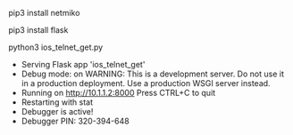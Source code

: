 pip3 install netmiko

pip3 install flask

python3 ios_telnet_get.py 
 * Serving Flask app 'ios_telnet_get'
 * Debug mode: on
WARNING: This is a development server. Do not use it in a production deployment. Use a 
production WSGI server instead.
 * Running on http://10.1.1.2:8000
Press CTRL+C to quit
 * Restarting with stat
 * Debugger is active!
 * Debugger PIN: 320-394-648
 
